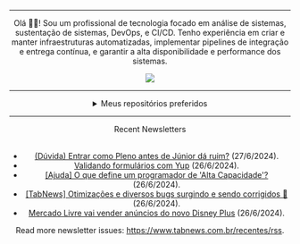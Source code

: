 <div align="center">
<hr>
<p>Olá 👋🏾! Sou um profissional de tecnologia focado em análise de sistemas, sustentação de sistemas, DevOps, e CI/CD. Tenho experiência em criar e manter infraestruturas automatizadas, implementar pipelines de integração e entrega contínua, e garantir a alta disponibilidade e performance dos sistemas.</p>
  <img src="https://media.giphy.com/media/yAGIvCiwPJn5C/giphy.gif">
<hr>
  <details>
  <summary>Meus repositórios preferidos</summary>
  <br />
  Alguns dos meus melhores repositórios:
  <br />
<br />
  <ul><li><a href=https://github.com/RxJSVini/aluratube target="_blank" rel="noopener noreferrer">RxJSVini/aluratube</a> (<b>0</b> ✨ and <b>0</b> 🍴): Aluratube - Desenvolvido durante a imersão React da Alura no final de 2022</li><li><a href=https://github.com/RxJSVini/nlw-ia target="_blank" rel="noopener noreferrer">RxJSVini/nlw-ia</a> (<b>0</b> ✨ and <b>0</b> 🍴): Projeto desenvolvido durante a NLW IA - Usando a API da OPENAI</li>
<li>More coming soon :).</li>
</ul>
  </details>
  <hr/>
    <summary>Recent Newsletters</summary>
  <br />
  <ul>
    <li><a href=https://www.tabnews.com.br/batataQuente/duvida-entrar-como-pleno-antes-de-junior-da-ruim target="_blank" rel="noopener noreferrer">(Dúvida) Entrar como Pleno antes de Júnior dá ruim?</a> (27/6/2024).</li><li><a href=https://www.tabnews.com.br/jarbas/validando-formulario-com-yup target="_blank" rel="noopener noreferrer">Validando formulários com Yup</a> (26/6/2024).</li><li><a href=https://www.tabnews.com.br/devpedroribeiro/ajuda-o-que-define-um-programador-de-alta-capacidade target="_blank" rel="noopener noreferrer">[Ajuda] O que define um programador de 'Alta Capacidade'?</a> (26/6/2024).</li><li><a href=https://www.tabnews.com.br/FelipeBarso/tabnews-otimizacoes-e-diversos-bugs-surgindo-e-sendo-corrigidos target="_blank" rel="noopener noreferrer">[TabNews] Otimizações e diversos bugs surgindo e sendo corrigidos 🐞</a> (26/6/2024).</li><li><a href=https://www.tabnews.com.br/aureliocasoni/mercado-livre-vai-vender-anuncios-do-novo-disney-plus target="_blank" rel="noopener noreferrer">Mercado Livre vai vender anúncios do novo Disney Plus</a> (26/6/2024).</li>
  </ul>
<p>Read more newsletter issues: <a href="https://www.tabnews.com.br/recentes/rss">https://www.tabnews.com.br/recentes/rss</a>.</p>
  </details>
